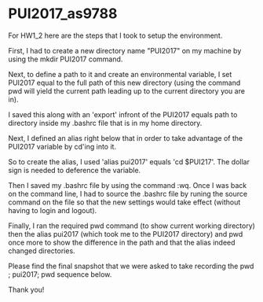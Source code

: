 # PUI2017_as9788

For HW1_2 here are the steps that I took to setup the environment. 

First, I had to create a new directory name "PUI2017" on my machine by using the mkdir PUI2017 command. 

Next, to define a path to it and create an environmental variable, I set PUI2017 equal to the full path of this new directory (using the command pwd will yield the current path leading up to the current directory you are in). 

I saved this along with an 'export' infront of the PUI2017 equals path to directory inside my .bashrc file that is in my home directory. 

Next, I defined an alias right below that in order to take advantage of the PUI2017 variable by cd'ing into it. 

So to create the alias, I used 'alias pui2017' equals 'cd $PUI217'. The dollar sign is needed to deference the variable. 

Then I saved my .bashrc file by using the command :wq. Once I was back on the command line, I had to source the .bashrc file by runing the source command on the file so that the new settings would take effect (without having to login and logout). 

Finally, I ran the required pwd command (to show current working directory) then the alias pui2017 (which took me to the PUI2017 directory) and pwd once more to show the difference in the path and that the alias indeed changed directories. 

Please find the final snapshot that we were asked to take recording the pwd ; pui2017; pwd sequence below. 

Thank you! 


